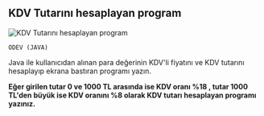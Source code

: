 ## KDV Tutarını hesaplayan program
![KDV Tutarını hesaplayan program](https://patika-prod.s3-eu-central-1.amazonaws.com/userFiles/mevlut/projects/7M5qAMLu42sd5drgk-kdv-tutarini-hesaplayan-proje)
```
ÖDEV (JAVA)
```
Java ile kullanıcıdan alınan para değerinin KDV'li fiyatını ve KDV tutarını hesaplayıp ekrana bastıran programı yazın.

**Eğer girilen tutar 0 ve 1000 TL arasında ise KDV oranı %18 , tutar 1000 TL'den büyük ise KDV oranını %8 olarak KDV tutarı hesaplayan programı yazınız.**